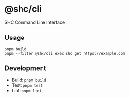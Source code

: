 # @shc/cli

SHC Command Line Interface

## Usage

```
pnpm build
pnpm --filter @shc/cli exec shc get https://example.com
```

## Development

- Build: `pnpm build`
- Test: `pnpm test`
- Lint: `pnpm lint`
